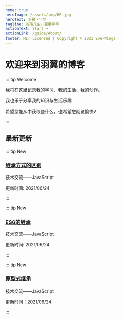 ```yaml
---
home: true
heroImage: /assets/img/HP.jpg
heroText: 羽翼丶年华
tagline: 羽落凡尘，翼展年华
actionText: Start →
actionLink: /guide/About/
footer: MIT Licensed | Copyright © 2021 Eve-Wings |
---
```


# 欢迎来到羽翼的博客

::: tip Welcome

我将在这里记录我的学习、我的生活、我的创作。

我也乐于分享我的知识与生活乐趣

希望您能从中获取些什么，也希望您阅览愉快√

:::

## 最新更新

::: tip New

### [继承方式的区别](g/../guide/technical-docs/JavaScript/继承方式的区别)

技术交流——JavaScript

更新时间: 2021/06/24

:::

::: tip New

### [ES6的继承](guide/technical-docs/JavaScript/ES6的继承)

技术交流——JavaScript

更新时间: 2021/06/24

:::

::: tip New

### [原型式继承](guide/technical-docs/JavaScript/原型式继承)

技术交流——JavaScript

更新时间：2021/06/24

:::





